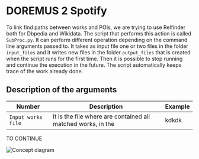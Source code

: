 # DOREMUS 2 Spotify

To link find paths between works and POIs, we are trying to use Relfinder both for Dbpedia and Wikidata.
The script that performs this action is called `SubProc.py`. It can perform different operation depending
on the command line arguments passed to.
It takes as input file one or two files in the folder `input_files` and it writes new files in the folder `output_files` 
that is created when the script runs for the first time. Then it is possible to stop running and continue the execution
in the future. The script automatically keeps trace of the work already done.

## Description of the arguments

| Number | Description | Example
|---|---|---|
|`Input works file` |It is the file where are contained all matched works, in the  |kdkdk

TO CONTINUE

![Concept diagram](https://drive.google.com/open?id=0B2m64YbMzInoNnUwM0kwdU9aTTQ)
